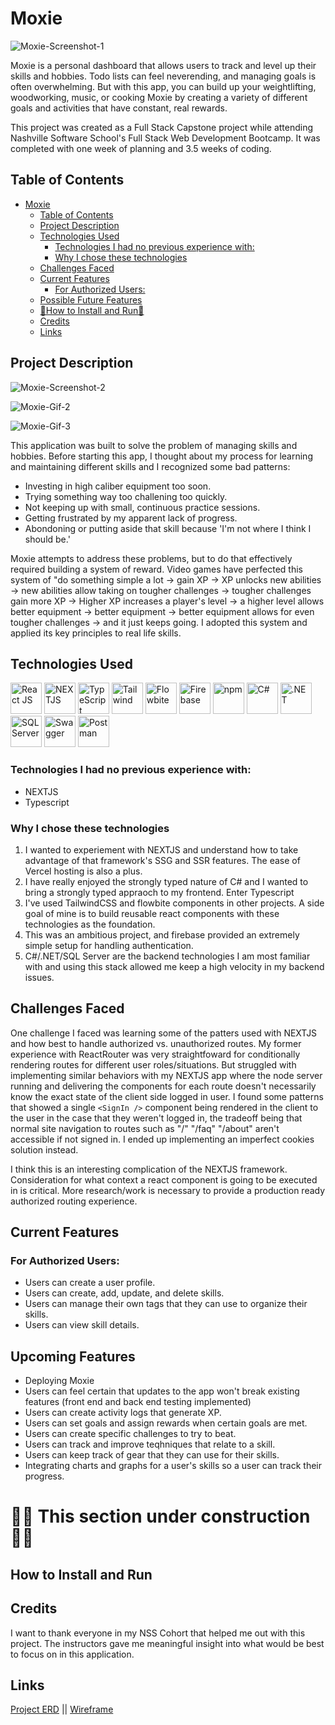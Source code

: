 # Moxie

![Moxie-Screenshot-1](screenshots/)

Moxie is a personal dashboard that allows users to track and level up their skills and hobbies. Todo lists can feel neverending, and managing goals is often overwhelming. But with this app, you can build up your weightlifting, woodworking, music, or cooking Moxie by creating a variety of different goals and activities that have constant, real rewards.

This project was created as a Full Stack Capstone project while attending Nashville Software School's Full Stack Web Development Bootcamp. It was completed with one week of planning and 3.5 weeks of coding.

## Table of Contents

- [Moxie](#moxie)
  - [Table of Contents](#table-of-contents)
  - [Project Description](#project-description)
  - [Technologies Used](#technologies-used)
    - [Technologies I had no previous experience with:](#technologies-i-had-no-previous-experience-with)
    - [Why I chose these technologies](#why-i-chose-these-technologies)
  - [Challenges Faced](#challenges-faced)
  - [Current Features](#current-features)
    - [For Authorized Users:](#for-authorized-users)
  - [Possible Future Features](#upcoming-features)
  - [🚧How to Install and Run🚧](#how-to-install-and-run)
  - [Credits](#credits)
  - [Links](#links)

## Project Description

![Moxie-Screenshot-2](screenshots/)

![Moxie-Gif-2](screenshots/)

![Moxie-Gif-3](screenshots/)

This application was built to solve the problem of managing skills and hobbies. Before starting this app, I thought about my process for learning and maintaining different skills and I recognized some  bad patterns: 

- Investing in high caliber equipment too soon.
- Trying something way too challening too quickly.
- Not keeping up with small, continuous practice sessions.
- Getting frustrated by my apparent lack of progress.
- Abondoning or putting aside that skill because 'I'm not where I think I should be.'

Moxie attempts to address these problems, but to do that effectively required building a system of reward. Video games have perfected this system of "do something simple a lot -> gain XP -> XP unlocks new abilities -> new abilities allow taking on tougher challenges -> tougher challenges gain more XP -> Higher XP increases a player's level -> a higher level allows better equipment -> better equipment -> better equipment allows for even tougher challenges -> and it just keeps going. I adopted this system and applied its key principles to real life skills.

## Technologies Used

<a href="https://reactjs.org/" title="React JS"><img src="https://github.com/get-icon/geticon/raw/master/icons/react.svg" alt="React JS" width="50px" height="50px"></a>
<a href="https://nextjs.org/" title="NEXT JS"><img src="https://github.com/get-icon/geticon/blob/master/icons/nextjs-icon.svg" alt="NEXTJS" width="50px" height="50px"></a>
<a href="https://www.typescriptlang.org/" title="TypeScript"><img src="https://github.com/get-icon/geticon/blob/master/icons/typescript-icon.svg" alt="TypeScript" width="50px" height="50px"></a>
<a href="https://tailwindcss.com/" title="Tailwind"><img src="https://github.com/get-icon/geticon/raw/master/icons/tailwindcss-icon.svg" alt="Tailwind" width="50px" height="50px"></a>
<a href="https://flowbite.com/" title="Flowbite"><img src="https://flowbite.com/images/logo.svg" alt="Flowbite" width="50px" height="50px"></a>
<a href="https://www.firebase.com/" title="Firebase"><img src="https://github.com/get-icon/geticon/raw/master/icons/firebase.svg" alt="Firebase" width="50px" height="50px"></a>
<a href="https://www.npmjs.com/" title="npm"><img src="https://github.com/get-icon/geticon/raw/master/icons/npm.svg" alt="npm" width="50px" height="50px"></a>
<a href="https://learn.microsoft.com/en-us/dotnet/csharp/" title="C#"><img src="https://github.com/get-icon/geticon/blob/master/icons/c-sharp.svg" alt="C#" width="50px" height="50px"></a>
<a href="https://dotnet.microsoft.com/en-us/" title=".NET"><img src="https://github.com/get-icon/geticon/blob/master/icons/dotnet.svg" alt=".NET" width="50px" height="50px"></a>
<a href="https://www.microsoft.com/en-us/sql-server" title="SQL Server"><img src="https://upload.wikimedia.org/wikipedia/de/thumb/8/8c/Microsoft_SQL_Server_Logo.svg/1200px-Microsoft_SQL_Server_Logo.svg.png" alt="SQL Server" width="50px" height="50px"></a>
<a href="https://swagger.io/" title="Swagger"><img src="https://github.com/get-icon/geticon/blob/master/icons/swagger.svg" alt="Swagger" width="50px" height="50px"></a>
<a href="https://www.postman.com/" title="Postman"><img src="https://github.com/get-icon/geticon/blob/master/icons/postman.svg" alt="Postman" width="50px" height="50px"></a>

### Technologies I had no previous experience with:
- NEXTJS
- Typescript

### Why I chose these technologies

1. I wanted to experiement with NEXTJS and understand how to take advantage of that framework's SSG and SSR features. The ease of Vercel hosting is also a plus.
2. I have really enjoyed the strongly typed nature of C# and I wanted to bring a strongly typed appraoch to my frontend. Enter Typescript
3. I've used TailwindCSS and flowbite components in other projects. A side goal of mine is to build reusable react components with these technologies as the foundation.
4. This was an ambitious project, and firebase provided an extremely simple setup for handling authentication.
5. C#/.NET/SQL Server are the backend technologies I am most familiar with and using this stack allowed me keep a high velocity in my backend issues.


## Challenges Faced

One challenge I faced was learning some of the patters used with NEXTJS and how best to handle authorized vs. unauthorized routes. My former experience with ReactRouter was very straightfoward for conditionally rendering routes for different user roles/situations. But struggled with implementing similar behaviors with my NEXTJS app where the node server running and delivering the components for each route doesn't necessarily know the exact state of the client side logged in user. I found some patterns that showed a single `<SignIn />` component being rendered in the client to the user in the case that they weren't logged in, the tradeoff being that normal site navigation to routes such as "/" "/faq" "/about" aren't accessible if not signed in. I ended up implementing an imperfect cookies solution instead. 

I think this is an interesting complication of the NEXTJS framework. Consideration for what context a react component is going to be executed in is critical. More research/work is necessary to provide a production ready authorized routing experience. 

## Current Features

### For Authorized Users:

- Users can create a user profile.
- Users can create, add, update, and delete skills.
- Users can manage their own tags that they can use to organize their skills.
- Users can view skill details.

## Upcoming Features

- Deploying Moxie
- Users can feel certain that updates to the app won't break existing features (front end and back end testing implemented)
- Users can create activity logs that generate XP.
- Users can set goals and assign rewards when certain goals are met.
- Users can create specific challenges to try to beat.
- Users can track and improve teqhniques that relate to a skill.
- Users can keep track of gear that they can use for their skills.
- Integrating charts and graphs for a user's skills so a user can track their progress.

# 🚧🚧 This section under construction 🚧🚧 

## How to Install and Run


## Credits

I want to thank everyone in my NSS Cohort that helped me out with this project. The instructors gave me meaningful insight into what would be best to focus on in this application.

## Links

<a href="https://dbdiagram.io/d/6466bacfdca9fb07c45bdc8e" target="_blank">Project ERD</a> || <a href="https://excalidraw.com/#json=oGjPAW7fQ59qyYQycoGZ7,L1nBLzmG_FhC5OPVNGY9Dg" target="_blank">Wireframe</a>
